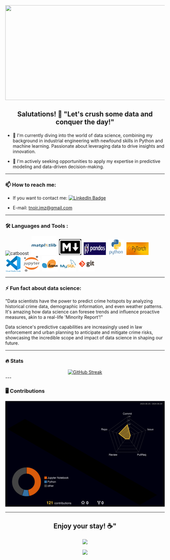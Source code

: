 <div align="center">
  <img src="https://raw.githubusercontent.com/T4n14J1m3n3z/T4n14J1m3n3z/main/gif/giphy.webp" width="800" height="300"/>
</div>

## <p align="center"> Salutations! 👋 "Let's crush some data and conquer the day!" </p>

- 🔭 I'm currently diving into the world of data science, combining my background in industrial engineering with newfound skills in Python and machine learning. Passionate about leveraging data to drive insights and innovation.

- 🤔 I'm actively seeking opportunities to apply my expertise in predictive modeling and data-driven decision-making.
---
### 📫 How to reach me: 

- If you want to contact me:
  <a href="https://www.linkedin.com/in/tania-jimenez-ibarra/">
    <img src="https://img.shields.io/badge/LinkedIn-blue?style=for-the-badge&logo=linkedin&logoColor=white" alt="LinkedIn Badge"/>
  </a>

- E-mail: tnoir.jmz@gmail.com
---
### :hammer_and_wrench: Languages and Tools :
<div>
  <img src="https://www.cdnlogo.com/logos/c/48/catboost.svg" title="catboost" alt="catboost" width="50" height="50"/>&nbsp;
  <img src="https://github.com/devicons/devicon/blob/master/icons/matplotlib/matplotlib-original-wordmark.svg" title="matplotlib" alt="matplotlib" width="80" height="60"/>&nbsp;
  <img src="https://github.com/T4n14J1m3n3z/T4n14J1m3n3z/blob/main/tools/Markdown.png" title="markdown" alt="markdown" width="70" height="50"/>&nbsp;
  <img src="https://github.com/T4n14J1m3n3z/T4n14J1m3n3z/blob/main/tools/pandas-logo-776F6D45BB-seeklogo.com.png" title="pandas" alt="pandas" width="70" height="40"/>&nbsp;
  <img src="https://github.com/devicons/devicon/blob/master/icons/python/python-original-wordmark.svg" title="python" alt="python" width="50" height="50"/>&nbsp;
  <img src="https://github.com/T4n14J1m3n3z/T4n14J1m3n3z/blob/main/tools/pytorch.png" title="pytorch" alt="pytorch" width="70" height="40"/>&nbsp;
  <img src="https://github.com/devicons/devicon/blob/master/icons/vscode/vscode-original-wordmark.svg" title="vscode" alt="vscode " width="50" height="50"/>&nbsp;
  <img src="https://github.com/T4n14J1m3n3z/T4n14J1m3n3z/blob/main/tools/jupyter-logo-A91705F539-seeklogo.com.png" title="jupyter" alt="jupyter " width="50" height="50"/>&nbsp;
  <img src="https://github.com/devicons/devicon/blob/master/icons/scikitlearn/scikitlearn-original.svg"  title="scikitlearn" alt="scikitlearn" width="50" height="50"/>&nbsp;
  <img src="https://github.com/devicons/devicon/blob/master/icons/mysql/mysql-original-wordmark.svg" title="MySQL"  alt="MySQL" width="50" height="50"/>&nbsp;
  <img src="https://github.com/devicons/devicon/blob/master/icons/git/git-original-wordmark.svg" title="Git" **alt="Git" width="50" height="50"/>
</div>

---
### ⚡ Fun fact about data science:

"Data scientists have the power to predict crime hotspots by analyzing historical crime data, demographic information, and even weather patterns. It's amazing how data science can foresee trends and influence proactive measures, akin to a real-life 'Minority Report'!"

Data science's predictive capabilities are increasingly used in law enforcement and urban planning to anticipate and mitigate crime risks, showcasing the incredible scope and impact of data science in shaping our future.

---
### :fire: Stats

<div align="center"> <a href="https://git.io/streak-stats"><img src="https://streak-stats.demolab.com?user=T4n14J1m3n3z&theme=elegant" alt="GitHub Streak" /></a> </div>
---

### 🖥️ Contributions

<img src="https://github.com/T4n14J1m3n3z/T4n14J1m3n3z/blob/main/profile-3d-contrib/profile-night-rainbow.svg" alt="Mi Contribución" />

---

## <p align="center"> Enjoy your stay! ☕" </p>

<div id="header" align="center">
  <img src="https://media0.giphy.com/media/v1.Y2lkPTc5MGI3NjExeTVoeDlqNmVmNmpkdHRicG1kZWJoMGxxdHRleWVtMGk0dDhuYTQ4bCZlcD12MV9pbnRlcm5hbF9naWZfYnlfaWQmY3Q9cw/dtra4r7NXUlI5XRfOR/giphy.webp" width="200"/>
</div>
<div id="header" align="center">
  
![](https://komarev.com/ghpvc/?username=your-github-username&color=red)


<!--
**T4n14J1m3n3z/T4n14J1m3n3z** is a ✨ _special_ ✨ repository because its `README.md` (this file) appears on your GitHub profile.

Here are some ideas to get you started:

- 🔭 I’m currently working on ...
- 🌱 I’m currently learning ...
- 👯 I’m looking to collaborate on ...
- 🤔 I’m looking for help with ...
- 💬 Ask me about ...
- 📫 How to reach me: ...
- 😄 Pronouns: ...
- ⚡ Fun fact: ...
-->
